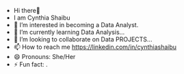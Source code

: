 - Hi there👋 
- I am Cynthia Shaibu
- 👀 I’m interested in becoming a Data Analyst.
- 🌱 I’m currently learning Data Analysis...
- 💞️ I’m looking to collaborate on Data PROJECTS...
- 📫 How to reach me https://linkedin.com/in/cynthiashaibu
- 😄 Pronouns: She/Her
- ⚡ Fun fact: .

<!---
Iyeomabosco/Iyeomabosco is a ✨ special ✨ repository because its `README.md` (this file) appears on your GitHub profile.
You can click the Preview link to take a look at your changes.
--->
